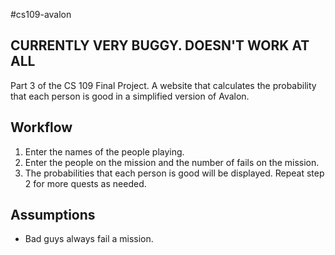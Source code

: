 #cs109-avalon
## CURRENTLY VERY BUGGY. DOESN'T WORK AT ALL
Part 3 of the CS 109 Final Project. A website that calculates the probability
that each person is good in a simplified version of Avalon.

## Workflow
1. Enter the names of the people playing.
2. Enter the people on the mission and the number of fails on the mission.
3. The probabilities that each person is good will be displayed. Repeat step 2
for more quests as needed.

## Assumptions
* Bad guys always fail a mission.

